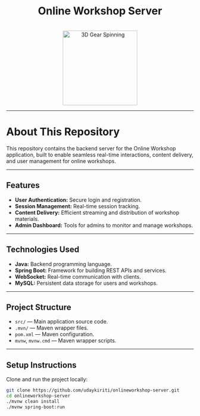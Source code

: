 <h1 align="center"> Online Workshop Server</h1>

<p align="center">
    <br />
  <img src="https://media.giphy.com/media/l0MYt5jPR6QX5pnqM/giphy.gif" width="200" alt="3D Gear Spinning" />
</p>

---

#  About This Repository

This repository contains the backend server for the Online Workshop application, built to enable seamless real-time interactions, content delivery, and user management for online workshops.

---

##  Features

- **User Authentication:** Secure login and registration.
- **Session Management:** Real-time session tracking.
- **Content Delivery:** Efficient streaming and distribution of workshop materials.
- **Admin Dashboard:** Tools for admins to monitor and manage workshops.

---

##  Technologies Used

- **Java:** Backend programming language.
- **Spring Boot:** Framework for building REST APIs and services.
- **WebSocket:** Real-time communication with clients.
- **MySQL:** Persistent data storage for users and workshops.

---

##  Project Structure

- `src/` — Main application source code.
- `.mvn/` — Maven wrapper files.
- `pom.xml` — Maven configuration.
- `mvnw`, `mvnw.cmd` — Maven wrapper scripts.

---

##  Setup Instructions

Clone and run the project locally:

```bash
git clone https://github.com/udaykiriti/onlineworkshop-server.git
cd onlineworkshop-server
./mvnw clean install
./mvnw spring-boot:run
